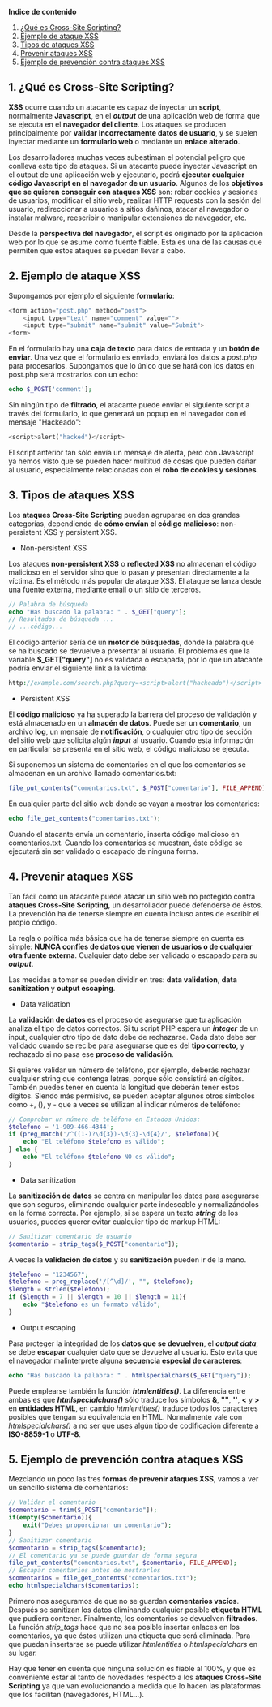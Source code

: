 **Indice de contenido**

1.  [¿Qué es Cross-Site Scripting?](#id1)
2.  [Ejemplo de ataque XSS](#id2)
3.  [Tipos de ataques XSS](#id3)
4.  [Prevenir ataques XSS](#id4)
5.  [Ejemplo de prevención contra ataques XSS](#id5)

## 1. ¿Qué es Cross-Site Scripting? <a name="id1"></a>

**XSS** ocurre cuando un atacante es capaz de inyectar un **script**, normalmente **Javascript**, en el _**output**_ de una aplicación web de forma que se ejecuta en el **navegador del cliente**. Los ataques se producen principalmente por **validar incorrectamente datos de usuario**, y se suelen inyectar mediante un **formulario web** o mediante un **enlace alterado**. 

Los desarrolladores muchas veces subestiman el potencial peligro que conlleva este tipo de ataques. Si un atacante puede inyectar Javascript en el output de una aplicación web y ejecutarlo, podrá **ejecutar cualquier código Javascript en el navegador de un usuario**. Algunos de los **objetivos que se quieren conseguir con ataques XSS** son: robar cookies y sesiones de usuarios, modificar el sitio web, realizar HTTP requests con la sesión del usuario, redireccionar a usuarios a sitios dañinos, atacar al navegador o instalar malware, reescribir o manipular extensiones de navegador, etc. 

Desde la **perspectiva del navegador**, el script es originado por la aplicación web por lo que se asume como fuente fiable. Esta es una de las causas que permiten que estos ataques se puedan llevar a cabo.

## 2. Ejemplo de ataque XSS <a name="id2"></a>

Supongamos por ejemplo el siguiente **formulario**:

```php
<form action="post.php" method="post">
    <input type="text" name="comment" value="">
    <input type="submit" name="submit" value="Submit">
<form>
```

En el formulatio hay una **caja de texto** para datos de entrada y un **botón de enviar**. Una vez que el formulario es enviado, enviará los datos a _post.php_ para procesarlos. Supongamos que lo único que se hará con los datos en post.php será mostrarlos con un echo:

```php
echo $_POST['comment'];
```

Sin ningún tipo de **filtrado**, el atacante puede enviar el siguiente script a través del formulario, lo que generará un popup en el navegador con el mensaje "Hackeado":

```php
<script>alert("hacked")</script>
```

El script anterior tan sólo envía un mensaje de alerta, pero con Javascript ya hemos visto que se pueden hacer multitud de cosas que pueden dañar al usuario, especialmente relacionadas con el **robo de cookies y sesiones**.

## 3. Tipos de ataques XSS <a name="id3"></a>

Los **ataques Cross-Site Scripting** pueden agruparse en dos grandes categorías, dependiendo de **cómo envían el código malicioso**: non-persistent XSS y persistent XSS. 

*  Non-persistent XSS

Los ataques **non-persistent XSS** o **reflected XSS** no almacenan el código malicioso en el servidor sino que lo pasan y presentan directamente a la víctima. Es el método más popular de ataque XSS. El ataque se lanza desde una fuente externa, mediante email o un sitio de terceros.

```php
// Palabra de búsqueda
echo "Has buscado la palabra: " . $_GET["query"];
// Resultados de búsqueda ...
// ...código...
```

El código anterior sería de un **motor de búsquedas**, donde la palabra que se ha buscado se devuelve a presentar al usuario. El problema es que la variable **$_GET["query"]** no es validada o escapada, por lo que un atacante podría enviar el siguiente link a la víctima:

```php
http://example.com/search.php?query=<script>alert("hackeado")</script>
```

*  Persistent XSS

El **código malicioso** ya ha superado la barrera del proceso de validación y está almacenado en un **almacén de datos**. Puede ser un **comentario**, un archivo **log**, un mensaje de **notificación**, o cualquier otro tipo de sección del sitio web que solicita algún _**input**_ al usuario. Cuando esta información en particular se presenta en el sitio web, el código malicioso se ejecuta.

Si suponemos un sistema de comentarios en el que los comentarios se almacenan en un archivo llamado comentarios.txt:

```php
file_put_contents("comentarios.txt", $_POST["comentario"], FILE_APPEND);
```

En cualquier parte del sitio web donde se vayan a mostrar los comentarios:

```php
echo file_get_contents("comentarios.txt");
```

Cuando el atacante envía un comentario, inserta código malicioso en comentarios.txt. Cuando los comentarios se muestran, éste código se ejecutará sin ser validado o escapado de ninguna forma.

## 4. Prevenir ataques XSS <a name="id4"></a>

Tan fácil como un atacante puede atacar un sitio web no protegido contra **ataques Cross-Site Scripting**, un desarrollador puede defenderse de éstos. La prevención ha de tenerse siempre en cuenta incluso antes de escribir el propio código.

La regla o política más básica que ha de tenerse siempre en cuenta es simple: **NUNCA confíes de datos que vienen de usuarios o de cualquier otra fuente externa**. Cualquier dato debe ser validado o escapado para su _**output**_. 

Las medidas a tomar se pueden dividir en tres: **data validation**, **data sanitization** y **output escaping**.

*  Data validation

La **validación de datos** es el proceso de asegurarse que tu aplicación analiza el tipo de datos correctos. Si tu script PHP espera un _**integer**_ de un input, cualquier otro tipo de dato debe de rechazarse. Cada dato debe ser validado cuando se recibe para asegurarse que es del **tipo correcto**, y rechazado si no pasa ese **proceso de validación**.

Si quieres validar un número de teléfono, por ejemplo, deberás rechazar cualquier string que contenga letras, porque sólo consistirá en dígitos. También puedes tener en cuenta la longitud que deberán tener estos dígitos. Siendo más permisivo, se pueden aceptar algunos otros símbolos como +, (), y - que a veces se utilizan al indicar números de teléfono:

```php
// Comprobar un número de teléfono en Estados Unidos:
$telefono = '1-909-466-4344';
if (preg_match('/^((1-)?\d{3})-\d{3}-\d{4}/', $telefono)){
    echo "El teléfono $telefono es válido";
} else {
    echo "El teléfono $telefono NO es válido";
}
```

*  Data sanitization

La **sanitización de datos** se centra en manipular los datos para asegurarse que son seguros, eliminando cualquier parte indeseable y normalizándolos en la forma correcta. Por ejemplo, si se espera un texto _**string**_ de los usuarios, puedes querer evitar cualquier tipo de markup HTML:

```php
// Sanitizar comentario de usuario
$comentario = strip_tags($_POST["comentario"]);
```

A veces la **validación de datos** y su **sanitización** pueden ir de la mano.

```php
$telefono = "1234567";
$telefono = preg_replace('/[^\d]/', "", $telefono);
$length = strlen($telefono);
if ($length = 7 || $length = 10 || $length = 11){
    echo "$telefono es un formato válido";
}
```

*  Output escaping

Para proteger la integridad de los **datos que se devuelven**, el _**output data**_, se debe **escapar** cualquier dato que se devuelve al usuario. Esto evita que el navegador malinterprete alguna **secuencia especial de caracteres**: 

```php
echo "Has buscado la palabra: " . htmlspecialchars($_GET["query"]);
```

Puede emplearse también la función _**htmlentities()**_. La diferencia entre ambas es que _**htmlspecialchars()**_ sólo traduce los símbolos **&**, **""**, **''**, **<** y **>** en **entidades HTML**, en cambio _htmlentities()_ traduce todos los caracteres posibles que tengan su equivalencia en HTML. Normalmente vale con _htmlspecialchars()_ a no ser que uses algún tipo de codificación diferente a **ISO-8859-1** o **UTF-8**. 

## 5. Ejemplo de prevención contra ataques XSS

Mezclando un poco las tres **formas de prevenir ataques XSS**, vamos a ver un sencillo sistema de comentarios:

```php
// Validar el comentario
$comentario = trim($_POST["comentario"]);
if(empty($comentario)){
    exit("Debes proporcionar un comentario");
}
// Sanitizar comentario
$comentario = strip_tags($comentario);
// El comentario ya se puede guardar de forma segura
file_put_contents("comentarios.txt", $comentario, FILE_APPEND);
// Escapar comentarios antes de mostrarlos
$comentarios = file_get_contents("comentarios.txt");
echo htmlspecialchars($comentarios);
```

Primero nos aseguramos de que no se guardan **comentarios vacíos**. Después se sanitizan los datos eliminando cualquier posible **etiqueta HTML** que pudiera contener. Finalmente, los comentarios se devuelven **filtrados**. La función _strip_tags_ hace que no sea posible insertar enlaces en los comentarios, ya que éstos utilizan una etiqueta <a> que será eliminada. Para que puedan insertarse se puede utilizar _htmlentities_ o _htmlspecialchars_ en su lugar.

Hay que tener en cuenta que ninguna solución es fiable al 100%, y que es conveniente estar al tanto de novedades respecto a los **ataques Cross-Site Scripting** ya que van evolucionando a medida que lo hacen las plataformas que los facilitan (navegadores, HTML...).